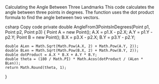 Calculating the Angle Between Three Landmarks
This code calculates the angle between three points in degrees. The function uses the dot product formula to find the angle between two vectors.

csharp
Copy code
private double AngleFrom3PointsInDegrees(Point p1, Point p2, Point p3)
{
    Point A = new Point();
    A.X = p1.X - p2.X;
    A.Y = p1.Y - p2.Y;
    Point B = new Point();
    B.X = p3.X - p2.X;
    B.Y = p3.Y - p2.Y;

    double ALen = Math.Sqrt(Math.Pow(A.X, 2) + Math.Pow(A.Y, 2));
    double BLen = Math.Sqrt(Math.Pow(B.X, 2) + Math.Pow(B.Y, 2));
    double dotProduct = A.X * B.X + A.Y * B.Y;
    double theta = (180 / Math.PI) * Math.Acos(dotProduct / (ALen * BLen));
    return Math.Round(theta, 1);
}

